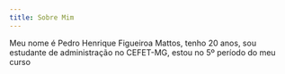 ```yaml
---
title: Sobre Mim
---
```


 Meu nome é Pedro Henrique Figueiroa Mattos, tenho 20 anos, sou estudante de administração no CEFET-MG, estou no 5º período do meu curso
